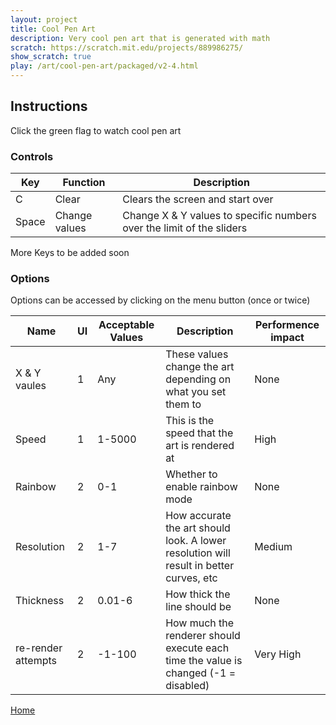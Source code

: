 ```yaml
---
layout: project
title: Cool Pen Art
description: Very cool pen art that is generated with math
scratch: https://scratch.mit.edu/projects/889986275/
show_scratch: true
play: /art/cool-pen-art/packaged/v2-4.html
---
```


## Instructions

Click the green flag to watch cool pen art

### Controls

| Key   | Function      | Description                                                           |
| ----- | ------------- | --------------------------------------------------------------------- |
| C     | Clear         | Clears the screen and start over                                      |
| Space | Change values | Change X & Y values to specific numbers over the limit of the sliders |

More Keys to be added soon

### Options

Options can be accessed by clicking on the menu button (once or twice)

| Name               | UI  | Acceptable Values | Description                                                                            | Performence impact |
| ------------------ | --- | ----------------- | -------------------------------------------------------------------------------------- | ------------------ |
| X & Y vaules       | 1   | Any               | These values change the art depending on what you set them to                          | None               |
| Speed              | 1   | 1-5000            | This is the speed that the art is rendered at                                          | High               |
| Rainbow            | 2   | 0-1               | Whether to enable rainbow mode                                                         | None               |
| Resolution         | 2   | 1-7               | How accurate the art should look. A lower resolution will result in better curves, etc | Medium             |
| Thickness          | 2   | 0.01-6            | How thick the line should be                                                           | None               |
| re-render attempts | 2   | -1-100            | How much the renderer should execute each time the value is changed (-1 = disabled)    | Very High          |

[Home](/cool-turbowarp-projects/)
